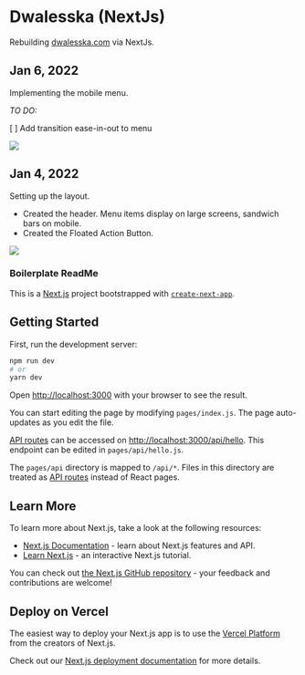 # Dwalesska (NextJs)

Rebuilding [dwalesska.com](http://dwalesska.azurewebsites.net/) via NextJs.

## Jan 6, 2022 

<p>Implementing the mobile menu.</p>
<p><i>TO DO:</i></p>
<p>[  ] Add transition ease-in-out to menu</p>
<p><img src="http://g.recordit.co/M4H7cWaHsL.gif" /></p>

## Jan 4, 2022

<p>Setting up the layout.</p>  
<ul>
    <li>Created the header. Menu items display on large screens, sandwich bars on mobile.</li>
    <li>Created the Floated Action Button.</li>
</ul> 
<p><img src="https://bogoodski.blob.core.windows.net/dwalesska/layout0GIF.gif"></p>

### Boilerplate ReadMe

This is a [Next.js](https://nextjs.org/) project bootstrapped with [`create-next-app`](https://github.com/vercel/next.js/tree/canary/packages/create-next-app).

## Getting Started

First, run the development server:

```bash
npm run dev
# or
yarn dev
```

Open [http://localhost:3000](http://localhost:3000) with your browser to see the result.

You can start editing the page by modifying `pages/index.js`. The page auto-updates as you edit the file.

[API routes](https://nextjs.org/docs/api-routes/introduction) can be accessed on [http://localhost:3000/api/hello](http://localhost:3000/api/hello). This endpoint can be edited in `pages/api/hello.js`.

The `pages/api` directory is mapped to `/api/*`. Files in this directory are treated as [API routes](https://nextjs.org/docs/api-routes/introduction) instead of React pages.

## Learn More

To learn more about Next.js, take a look at the following resources:

- [Next.js Documentation](https://nextjs.org/docs) - learn about Next.js features and API.
- [Learn Next.js](https://nextjs.org/learn) - an interactive Next.js tutorial.

You can check out [the Next.js GitHub repository](https://github.com/vercel/next.js/) - your feedback and contributions are welcome!

## Deploy on Vercel

The easiest way to deploy your Next.js app is to use the [Vercel Platform](https://vercel.com/new?utm_medium=default-template&filter=next.js&utm_source=create-next-app&utm_campaign=create-next-app-readme) from the creators of Next.js.

Check out our [Next.js deployment documentation](https://nextjs.org/docs/deployment) for more details.
